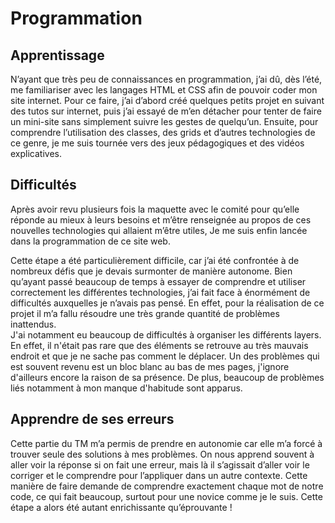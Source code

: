 # Programmation


## Apprentissage
N’ayant que très peu de connaissances en programmation, j’ai dû, dès l’été, me familiariser avec les langages HTML et CSS afin de pouvoir coder mon site internet. Pour ce faire, j’ai d’abord créé quelques petits projet en suivant des tutos sur internet, puis j’ai essayé de m’en détacher pour tenter de faire un mini-site sans simplement suivre les gestes de quelqu’un. Ensuite, pour comprendre l’utilisation des classes, des grids et d’autres technologies de ce genre, je me suis tournée vers des jeux pédagogiques et des vidéos explicatives. 

## Difficultés
Après avoir revu plusieurs fois la maquette avec le comité pour qu’elle réponde au mieux à leurs besoins et m’être renseignée au propos de ces nouvelles technologies qui allaient m’être utiles, Je me suis enfin lancée dans la programmation de ce site web.

Cette étape a été particulièrement difficile, car j’ai été confrontée à de nombreux défis que je devais surmonter de manière autonome. Bien qu’ayant passé beaucoup de temps à essayer de comprendre et utiliser correctement les différentes technologies, j’ai fait face à énormément de difficultés auxquelles je n’avais pas pensé. En effet, pour la réalisation de ce projet il m’a fallu résoudre une très grande quantité de problèmes inattendus.  
J'ai notamment eu beaucoup de difficultés à organiser les différents layers. En effet, il n'était pas rare que des éléments se retrouve au très mauvais endroit et que je ne sache pas comment le déplacer. Un des problèmes qui est souvent revenu est un bloc blanc au bas de mes pages, j'ignore d'ailleurs encore la raison de sa présence. De plus, beaucoup de problèmes liés notamment à mon manque d'habitude sont apparus.

## Apprendre de ses erreurs
Cette partie du TM m’a permis de prendre en autonomie car elle m’a forcé à trouver seule des solutions à mes problèmes. On nous apprend souvent à aller voir la réponse si on fait une erreur, mais là il s’agissait d’aller voir le corriger et le comprendre pour l’appliquer dans un autre contexte. Cette manière de faire demande de comprendre exactement chaque mot de notre code, ce qui fait beaucoup, surtout pour une novice comme je le suis. Cette étape a alors été autant enrichissante qu’éprouvante !
